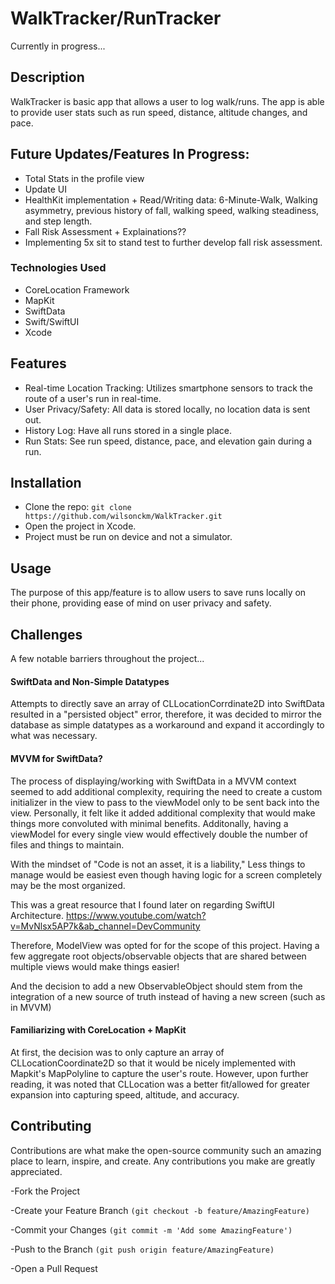 # WalkTracker/RunTracker
Currently in progress...

## Description
WalkTracker is basic app that allows a user to log walk/runs. The app is able to provide user stats such as run speed, distance, altitude changes, and pace.  

## Future Updates/Features In Progress:
- Total Stats in the profile view
- Update UI
- HealthKit implementation + Read/Writing data: 6-Minute-Walk, Walking asymmetry, previous history of fall, walking speed, walking steadiness, and step length. 
- Fall Risk Assessment + Explainations??
- Implementing 5x sit to stand test to further develop fall risk assessment. 

### Technologies Used
- CoreLocation Framework
- MapKit
- SwiftData
- Swift/SwiftUI
- Xcode

## Features
- Real-time Location Tracking: Utilizes smartphone sensors to track the route of a user's run in real-time.
- User Privacy/Safety: All data is stored locally, no location data is sent out.
- History Log: Have all runs stored in a single place.
- Run Stats: See run speed, distance, pace, and elevation gain during a run. 

## Installation
- Clone the repo:
 ```git clone https://github.com/wilsonckm/WalkTracker.git```
- Open the project in Xcode.
- Project must be run on device and not a simulator.

## Usage
The purpose of this app/feature is to allow users to save runs locally on their phone, providing ease of mind on user privacy and safety.

## Challenges

A few notable barriers throughout the project... 

#### SwiftData and Non-Simple Datatypes
Attempts to directly save an array of CLLocationCorrdinate2D into SwiftData resulted in a "persisted object" error, therefore, it was decided to mirror the database as simple datatypes as a workaround and expand it accordingly to what was necessary. 

#### MVVM for SwiftData?
The process of displaying/working with SwiftData in a MVVM context seemed to add additional complexity, requiring the need to create a custom initializer in the view to pass to the viewModel only to be sent back into the view. Personally, it felt like it added additional complexity that would make things more convoluted with minimal benefits. Additonally, having a viewModel for every single view would effectively double the number of files and things to maintain. 

With the mindset of "Code is not an asset, it is a liability," Less things to manage would be easiest even though having logic for a screen completely may be the most organized.

This was a great resource that I found later on regarding SwiftUI Architecture.
https://www.youtube.com/watch?v=MvNlsx5AP7k&ab_channel=DevCommunity

Therefore, ModelView was opted for for the scope of this project. Having a few aggregate root objects/observable objects that are shared between multiple views would make things easier! 

And the decision to add a new ObservableObject should stem from the integration of a new source of truth instead of having a new screen (such as in MVVM)

#### Familiarizing with CoreLocation + MapKit
At first, the decision was to only capture an array of CLLocationCoordinate2D so that it would be nicely implemented with Mapkit's MapPolyline to capture the user's route. However, upon further reading, it was noted that CLLocation was a better fit/allowed for greater expansion into capturing speed, altitude, and accuracy. 

## Contributing
Contributions are what make the open-source community such an amazing place to learn, inspire, and create. Any contributions you make are greatly appreciated.

-Fork the Project

-Create your Feature Branch 
``` (git checkout -b feature/AmazingFeature) ```

-Commit your Changes 
```(git commit -m 'Add some AmazingFeature')```

-Push to the Branch 
```(git push origin feature/AmazingFeature)```

-Open a Pull Request
